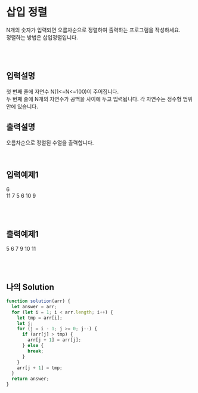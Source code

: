 # 삽입 정렬

N개의 숫자가 입력되면 오름차순으로 정렬하여 출력하는 프로그램을 작성하세요.<br/> 정렬하는 방법은 삽입정렬입니다.

<br/>
<br/>

## 입력설명

첫 번째 줄에 자연수 N(1<=N<=100)이 주어집니다.<br/>
두 번째 줄에 N개의 자연수가 공백을 사이에 두고 입력됩니다. 각 자연수는 정수형 범위 안에 있습니다.

## 출력설명

오름차순으로 정렬된 수열을 출력합니다.

<br/>

## 입력예제1

6<br/>
11 7 5 6 10 9

<br/>
<br/>

## 출력예제1

5 6 7 9 10 11

<br/>
<br/>

## 나의 Solution

```javascript
function solution(arr) {
  let answer = arr;
  for (let i = 1; i < arr.length; i++) {
    let tmp = arr[i];
    let j;
    for (j = i - 1; j >= 0; j--) {
      if (arr[j] > tmp) {
        arr[j + 1] = arr[j];
      } else {
        break;
      }
    }
    arr[j + 1] = tmp;
  }
  return answer;
}
```
